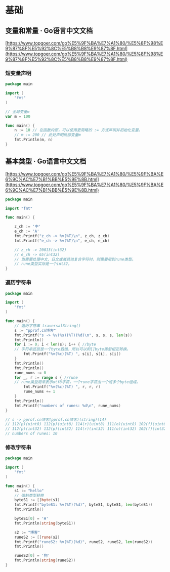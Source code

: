 # 基础

## 变量和常量 · Go语言中文文档

[https://www.topgoer.com/go%E5%9F%BA%E7%A1%80/%E5%8F%98%E9%87%8F%E5%92%8C%E5%B8%B8%E9%87%8F.html](https://www.topgoer.com/go%E5%9F%BA%E7%A1%80/%E5%8F%98%E9%87%8F%E5%92%8C%E5%B8%B8%E9%87%8F.html)

### 短变量声明

```go
package main

import (
	"fmt"
)

// 全局变量m
var m = 100

func main() {
	n := 10 // 在函数内部，可以使用更简略的 := 方式声明并初始化变量。
	// m := 200 // 此处声明局部变量m
	fmt.Println(m, n)
}

```



## 基本类型 · Go语言中文文档

[https://www.topgoer.com/go%E5%9F%BA%E7%A1%80/%E5%9F%BA%E6%9C%AC%E7%B1%BB%E5%9E%8B.html](https://www.topgoer.com/go%E5%9F%BA%E7%A1%80/%E5%9F%BA%E6%9C%AC%E7%B1%BB%E5%9E%8B.html)



```go
package main

import "fmt"

func main() {

	z_ch := '中'
	e_ch := 'A'
	fmt.Printf("z_ch -> %v(%T)\n", z_ch, z_ch)
	fmt.Printf("e_ch -> %v(%T)\n", e_ch, e_ch)

	// z_ch -> 20013(int32)
	// e_ch -> 65(int32)
	// 当需要处理中文、日文或者其他复合字符时，则需要用到rune类型。
	// rune类型实际是一个int32。
}

```



### 遍历字符串

```go
package main

import (
	"fmt"
)

func main() {
	// 遍历字符串 traversalString()
	s := "pprof.cn博客"
	fmt.Printf("s -> %v(%s)(%T)(%d)\n", s, s, s, len(s))
	fmt.Println()
	for i := 0; i < len(s); i++ { //byte
	// 字符串底层是一个byte数组，所以可以和[]byte类型相互转换。
		fmt.Printf("%v(%c)(%T) ", s[i], s[i], s[i])
	}
	fmt.Println()
	fmt.Println()
	rune_nums := 0
	for _, r := range s { //rune
	// rune类型用来表示utf8字符，一个rune字符由一个或多个byte组成。
		fmt.Printf("%v(%c)(%T) ", r, r, r)
		rune_nums += 1
	}
	fmt.Println()
	fmt.Printf("numbers of runes: %d\n", rune_nums)
}

// s -> pprof.cn博客(pprof.cn博客)(string)(14)
// 112(p)(uint8) 112(p)(uint8) 114(r)(uint8) 111(o)(uint8) 102(f)(uint8) 46(.)(uint8) 99(c)(uint8) 110(n)(uint8) 229(å)(uint8) 141()(uint8) 154()(uint8) 229(å)(uint8) 174(®)(uint8) 162(¢)(uint8)
// 112(p)(int32) 112(p)(int32) 114(r)(int32) 111(o)(int32) 102(f)(int32) 46(.)(int32) 99(c)(int32) 110(n)(int32) 21338(博)(int32) 23458(客)(int32)
// numbers of runes: 10


```

### 修改字符串

```go
package main

import (
	"fmt"
)

func main() {
	s1 := "hello"
	// 强制类型转换
	byteS1 := []byte(s1)
	fmt.Printf("byteS1: %v(%T)(%d)", byteS1, byteS1, len(byteS1))
	fmt.Println()

	byteS1[0] = 'H'
	fmt.Println(string(byteS1))

	s2 := "博客"
	runeS2 := []rune(s2)
	fmt.Printf("runeS2: %v(%T)(%d)", runeS2, runeS2, len(runeS2))
	fmt.Println()

	runeS2[0] = '狗'
	fmt.Println(string(runeS2))
}

```


